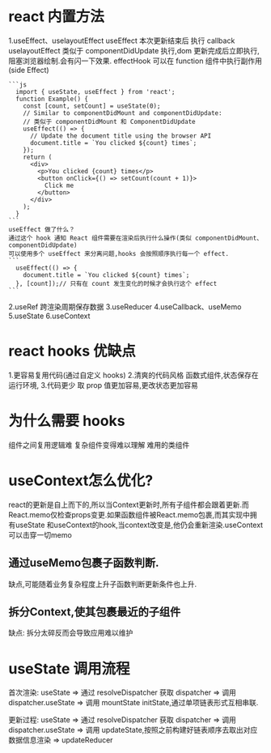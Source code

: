 # react 内置方法
  1.useEffect、uselayoutEffect
    useEffect  本次更新结束后 执行 callback
    uselayoutEffect 类似于 componentDidUpdate 执行,dom 更新完成后立即执行,阻塞浏览器绘制.会有闪一下效果.
    effectHook 可以在 function 组件中执行副作用(side Effect)

    ```js
      import { useState, useEffect } from 'react';
      function Example() {
        const [count, setCount] = useState(0);
        // Similar to componentDidMount and componentDidUpdate:
        // 类似于 componentDidMount 和 ComponentDidUpdate
        useEffect(() => {
          // Update the document title using the browser API
          document.title = `You clicked ${count} times`;
        });
        return (
          <div>
            <p>You clicked {count} times</p>
            <button onClick={() => setCount(count + 1)}>
              Click me
            </button>
          </div>
        );
      }
    ```
    useEffect 做了什么？
    通过这个 hook 通知 React 组件需要在渲染后执行什么操作(类似 componentDidMount、componentDidUpdate)
    可以使用多个 useEffect 来分离问题,hooks 会按照顺序执行每一个 effect.
    ```
      useEffect(() => {
        document.title = `You clicked ${count} times`;
      }, [count]);// 只有在 count 发生变化的时候才会执行这个 effect
    ```
  2.useRef 跨渲染周期保存数据
  3.useReducer
  4.useCallback、useMemo
  5.useState
  6.useContext

#  react hooks 优缺点
  1.更容易复用代码(通过自定义 hooks)
  2.清爽的代码风格 函数式组件,状态保存在运行环境,
  3.代码更少 取 prop 值更加容易,更改状态更加容易
# 为什么需要 hooks
  组件之间复用逻辑难
  复杂组件变得难以理解
  难用的类组件
# useContext怎么优化?
  react的更新是自上而下的,所以当Context更新时,所有子组件都会跟着更新.而React.memo仅检查props变更.如果函数组件被React.memo包裹,而其实现中拥有useState 和useContext的hook,当context改变是,他仍会重新渲染.useContext可以击穿一切memo
  ## 通过useMemo包裹子函数判断.
  缺点,可能随着业务复杂程度上升子函数判断更新条件也上升.
  ## 拆分Context,使其包裹最近的子组件
  缺点: 拆分太碎反而会导致应用难以维护

# useState 调用流程
首次渲染: useState => 通过 resolveDispatcher 获取 dispatcher => 调用 dispatcher.useState => 调用 mountState initState,通过单项链表形式互相串联.

更新过程: useState => 通过 resolveDispatcher 获取 dispatcher => 调用 dispatcher.useState => 调用 updateState,按照之前构建好链表顺序去取出对应数据信息渲染 => updateReducer


